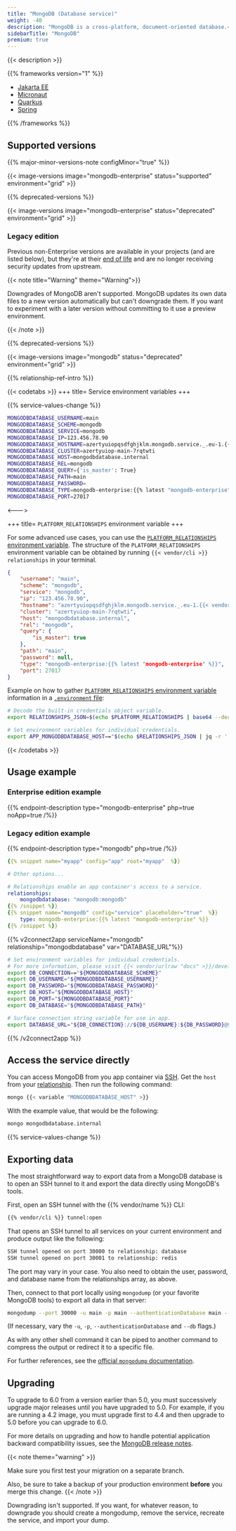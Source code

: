 ```yaml
---
title: "MongoDB (Database service)"
weight: -40
description: "MongoDB is a cross-platform, document-oriented database.<br><br>For more information on using MongoDB, see <a href=\"https://docs.mongodb.com/manual/\">MongoDB's own documentation</a>."
sidebarTitle: "MongoDB"
premium: true
---
```


{{< description >}}

{{% frameworks version="1" %}}

- [Jakarta EE](../guides/jakarta/deploy.md#mongodb)
- [Micronaut](../guides/micronaut/mongodb.md)
- [Quarkus](../guides/quarkus/mongodb.md)
- [Spring](../guides/spring/mongodb.md)

{{% /frameworks %}}

## Supported versions

{{% major-minor-versions-note configMinor="true" %}}

{{< image-versions image="mongodb-enterprise" status="supported" environment="grid" >}}

{{% deprecated-versions %}}

{{< image-versions image="mongodb-enterprise" status="deprecated" environment="grid" >}}

### Legacy edition

Previous non-Enterprise versions are available in your projects (and are listed below),
but they're at their [end of life](https://www.mongodb.com/support-policy/legacy)
and are no longer receiving security updates from upstream.

{{< note title="Warning" theme="Warning">}}

Downgrades of MongoDB aren't supported.
MongoDB updates its own data files to a new version automatically but can't downgrade them.
If you want to experiment with a later version without committing to it use a preview environment.

{{< /note >}}

{{% deprecated-versions %}}

{{< image-versions image="mongodb" status="deprecated" environment="grid" >}}

{{% relationship-ref-intro %}}

{{< codetabs >}}
+++
title= Service environment variables
+++

{{% service-values-change %}}

```bash
MONGODBDATABASE_USERNAME=main
MONGODBDATABASE_SCHEME=mongodb
MONGODBDATABASE_SERVICE=mongodb
MONGODBDATABASE_IP=123.456.78.90
MONGODBDATABASE_HOSTNAME=azertyuiopqsdfghjklm.mongodb.service._.eu-1.{{< vendor/urlraw "hostname" >}}
MONGODBDATABASE_CLUSTER=azertyuiop-main-7rqtwti
MONGODBDATABASE_HOST=mongodbdatabase.internal
MONGODBDATABASE_REL=mongodb
MONGODBDATABASE_QUERY={'is_master': True}
MONGODBDATABASE_PATH=main
MONGODBDATABASE_PASSWORD=
MONGODBDATABASE_TYPE=mongodb-enterprise:{{% latest "mongodb-enterprise" %}}
MONGODBDATABASE_PORT=27017
```

<--->

+++
title= `PLATFORM_RELATIONSHIPS` environment variable
+++

For some advanced use cases, you can use the [`PLATFORM_RELATIONSHIPS` environment variable](/development/variables/use-variables.md#use-provided-variables).
The structure of the `PLATFORM_RELATIONSHIPS` environment variable can be obtained by running `{{< vendor/cli >}} relationships` in your terminal.

```json
{
    "username": "main",
    "scheme": "mongodb",
    "service": "mongodb",
    "ip": "123.456.78.90",
    "hostname": "azertyuiopqsdfghjklm.mongodb.service._.eu-1.{{< vendor/urlraw "hostname" >}}",
    "cluster": "azertyuiop-main-7rqtwti",
    "host": "mongodbdatabase.internal",
    "rel": "mongodb",
    "query": {
        "is_master": true
    },
    "path": "main",
    "password": null,
    "type": "mongodb-enterprise:{{% latest "mongodb-enterprise" %}}",
    "port": 27017
}
```

Example on how to gather [`PLATFORM_RELATIONSHIPS` environment variable](/development/variables/use-variables.md#use-provided-variables) information in a [`.environment` file](/development/variables/set-variables.md#use-env-files):

```bash {location=".environment"}
# Decode the built-in credentials object variable.
export RELATIONSHIPS_JSON=$(echo $PLATFORM_RELATIONSHIPS | base64 --decode)

# Set environment variables for individual credentials.
export APP_MONGODBDATABASE_HOST=="$(echo $RELATIONSHIPS_JSON | jq -r '.mongodbdatabase[0].host')"
```

{{< /codetabs >}}

## Usage example

### Enterprise edition example

{{% endpoint-description type="mongodb-enterprise" php=true noApp=true /%}}

### Legacy edition example

{{% endpoint-description type="mongodb" php=true /%}}

```yaml {configFile="app"}
{{% snippet name="myapp" config="app" root="myapp"  %}}

# Other options...

# Relationships enable an app container's access to a service.
relationships:
    mongodbdatabase: "mongodb:mongodb"
{{% /snippet %}}
{{% snippet name="mongodb" config="service" placeholder="true"  %}}
    type: mongodb-enterprise:{{% latest "mongodb-enterprise" %}}
{{% /snippet %}}
```

{{% v2connect2app serviceName="mongodb" relationship="mongodbdatabase" var="DATABASE_URL"%}}

```bash {location="myapp/.environment"}
# Set environment variables for individual credentials.
# For more information, please visit {{< vendor/urlraw "docs" >}}/development/variables.html#service-specific-variables.
export DB_CONNECTION=="${MONGODBDATABASE_SCHEME}"
export DB_USERNAME="${MONGODBDATABASE_USERNAME}"
export DB_PASSWORD="${MONGODBDATABASE_PASSWORD}"
export DB_HOST="${MONGODBDATABASE_HOST}"
export DB_PORT="${MONGODBDATABASE_PORT}"
export DB_DATABASE="${MONGODBDATABASE_PATH}"

# Surface connection string variable for use in app.
export DATABASE_URL="${DB_CONNECTION}://${DB_USERNAME}:${DB_PASSWORD}@${DB_HOST}:${DB_PORT}/${DB_DATABASE}"
```

{{% /v2connect2app %}}

## Access the service directly

You can access MongoDB from you app container via [SSH](../development/ssh/_index.md).
Get the `host` from your [relationship](#relationship-reference).
Then run the following command:

```bash
mongo {{< variable "MONGODBDATABASE_HOST" >}}
```

With the example value, that would be the following:

```bash
mongo mongodbdatabase.internal
```

{{% service-values-change %}}

## Exporting data

The most straightforward way to export data from a MongoDB database is to open an SSH tunnel to it
and export the data directly using MongoDB's tools.

First, open an SSH tunnel with the {{% vendor/name %}} CLI:

```bash
{{% vendor/cli %}} tunnel:open
```

That opens an SSH tunnel to all services on your current environment and produce output like the following:

```bash
SSH tunnel opened on port 30000 to relationship: database
SSH tunnel opened on port 30001 to relationship: redis
```

The port may vary in your case.
You also need to obtain the user, password, and database name from the relationships array, as above.

Then, connect to that port locally using `mongodump` (or your favorite MongoDB tools) to export all data in that server:

```bash
mongodump --port 30000 -u main -p main --authenticationDatabase main --db main
```

(If necessary, vary the `-u`, `-p`, `--authenticationDatabase` and `--db` flags.)

As with any other shell command it can be piped to another command to compress the output or redirect it to a specific file.

For further references, see the [official `mongodump` documentation](https://docs.mongodb.com/database-tools/mongodump/).

## Upgrading

To upgrade to 6.0 from a version earlier than 5.0, you must successively upgrade major releases until you have upgraded to 5.0.
For example, if you are running a 4.2 image, you must upgrade first to 4.4 and then upgrade to 5.0 before you can upgrade to 6.0.

For more details on upgrading and how to handle potential application backward compatibility issues,
see the [MongoDB release notes](https://docs.mongodb.com/manual/release-notes).

{{< note theme="warning" >}}

Make sure you first test your migration on a separate branch.

Also, be sure to take a backup of your production environment **before** you merge this change.
{{< /note >}}

Downgrading isn't supported. If you want, for whatever reason, to downgrade you should create a mongodump, remove the service, recreate the service, and import your dump.
